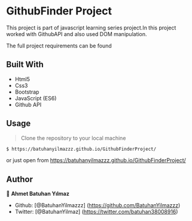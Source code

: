 # GithubFinder Project

This project is part of javascript learning series project.In this project worked with GithubAPI and also used DOM manipulation.

The full project requirements can be found 

## Built With

- Html5
- Css3
- Bootstrap
- JavaScript (ES6)
- Github API


## Usage

> Clone the repository to your local machine

```sh
$ https://batuhanyilmazzz.github.io/GithubFinderProject/
```
or just open from https://batuhanyilmazzz.github.io/GithubFinderProject/


## Author

👤 **Ahmet Batuhan Yılmaz**

- Github: [@BatuhanYilmazzz] (https://github.com/BatuhanYilmazzz)
- Twitter: [@BatuhanYilmaz] (https://twitter.com/batuhan38008916)


